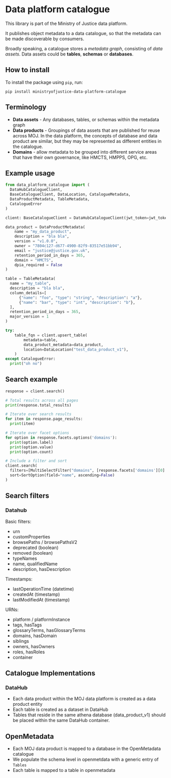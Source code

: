 # Data platform catalogue

This library is part of the Ministry of Justice data platform.

It publishes object metadata to a data catalogue, so that the
metadata can be made discoverable by consumers.

Broadly speaking, a catalogue stores a _metadata graph_, consisting of
_data assets_. Data assets could be **tables**, **schemas** or **databases**.

## How to install

To install the package using `pip`, run:

```shell
pip install ministryofjustice-data-platform-catalogue
```

## Terminology

- **Data assets** - Any databases, tables, or schemas within the metadata graph
- **Data products** - Groupings of data assets that are published for
  reuse across MOJ. In the data platform, the concepts of database and data
  product are similar, but they may be represented as different entities in the
  catalogue.
- **Domains** - allow metadata to be grouped into different service areas that have
  their own governance, like HMCTS, HMPPS, OPG, etc.

## Example usage

```python
from data_platform_catalogue import (
  DataHubCatalogueClient,
  BaseCatalogueClient, DataLocation, CatalogueMetadata,
  DataProductMetadata, TableMetadata,
  CatalogueError
)

client: BaseCatalogueClient = DataHubCatalogueClient(jwt_token=jwt_token, api_url=api_url)

data_product = DataProductMetadata(
    name = "my_data_product",
    description = "bla bla",
    version = "v1.0.0",
    owner = "7804c127-d677-4900-82f9-83517e51bb94",
    email = "justice@justice.gov.uk",
    retention_period_in_days = 365,
    domain = "HMCTS",
    dpia_required = False
)

table = TableMetadata(
  name = "my_table",
  description = "bla bla",
  column_details=[
      {"name": "foo", "type": "string", "description": "a"},
      {"name": "bar", "type": "int", "description": "b"},
  ],
  retention_period_in_days = 365,
  major_version = 1
)

try:
    table_fqn = client.upsert_table(
        metadata=table,
        data_product_metadata=data_product,
        location=DataLocation("test_data_product_v1"),
    )
except CatalogueError:
  print("oh no")
```

## Search example

```python
response = client.search()

# Total results across all pages
print(response.total_results)

# Iterate over search results
for item in response.page_results:
  print(item)

# Iterate over facet options
for option in response.facets.options('domains'):
  print(option.label)
  print(option.value)
  print(option.count)

# Include a filter and sort
client.search(
  filters=[MultiSelectFilter("domains", [response.facets['domains'][0].value])],
  sort=SortOption(field="name", ascending=False)
)
```

## Search filters

### Datahub

Basic filters:

- urn
- customProperties
- browsePaths / browsePathsV2
- deprecated (boolean)
- removed (boolean)
- typeNames
- name, qualifiedName
- description, hasDescription

Timestamps:

- lastOperationTime (datetime)
- createdAt (timestamp)
- lastModifiedAt (timestamp)

URNs:

- platform / platformInstance
- tags, hasTags
- glossaryTerms, hasGlossaryTerms
- domains, hasDomain
- siblings
- owners, hasOwners
- roles, hasRoles
- container

## Catalogue Implementations

### DataHub

- Each data product within the MOJ data platform is created as a data product entity
- Each table is created as a dataset in DataHub
- Tables that reside in the same athena database (data_product_v1) should
  be placed within the same DataHub container.

## OpenMetadata

- Each MOJ data product is mapped to a database in the OpenMetadata catalogue
- We populate the schema level in openmetdata with a generic entry of `Tables`
- Each table is mapped to a table in openmetadata

